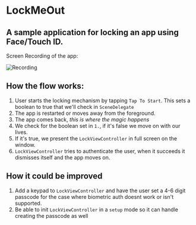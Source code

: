 #  LockMeOut

## A sample application for locking an app using Face/Touch ID.

Screen Recording of the app:

![Recording](img/1.gif)

## How the flow works:

1. User starts the locking mechanism by tapping `Tap To Start`.  This sets a boolean to true that we'll check in `SceneDelegate`
2. The app is restarted or moves away from the foreground.
3. The app comes back, *this is where the magic happens*
4. We check for the boolean set in `1.`, if it's false we move on with our lives.
5. If it's true, we present the `LockViewController` in full screen on the window.
6. `LockViewController` tries to authenticate the user, when it succeeds it dismisses itself and the app moves on.

## How it could be improved

1. Add a keypad to `LockViewController` and have the user set a 4-6 digit passcode for the case where biometric auth doesnt work or isn't supported.
2. Be able to init `LockViewController` in a `setup` mode so it can handle creating the passcode as well


